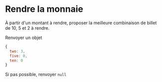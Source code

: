 # Rendre la monnaie

À partir d'un montant à rendre, proposer la meilleure combinaison de billet de 10, 5 et 2 à rendre.

Renvoyer un objet
```javascript
{
  two: 3,
  five: 0,
  ten: 0
}
```

Si pas possible, renvoyer ```null```